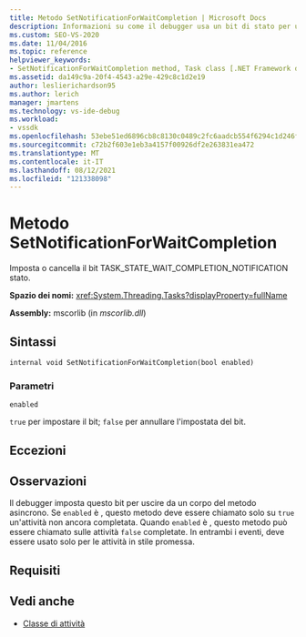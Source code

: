 ```yaml
---
title: Metodo SetNotificationForWaitCompletion | Microsoft Docs
description: Informazioni su come il debugger usa un bit di stato per uscire da un corpo del metodo asincrono per le attività in stile promessa.
ms.custom: SEO-VS-2020
ms.date: 11/04/2016
ms.topic: reference
helpviewer_keywords:
- SetNotificationForWaitCompletion method, Task class [.NET Framework debug engines]
ms.assetid: da149c9a-20f4-4543-a29e-429c8c1d2e19
author: leslierichardson95
ms.author: lerich
manager: jmartens
ms.technology: vs-ide-debug
ms.workload:
- vssdk
ms.openlocfilehash: 53ebe51ed6896cb8c8130c0489c2fc6aadcb554f6294c1d246f03ff349e82d31
ms.sourcegitcommit: c72b2f603e1eb3a4157f00926df2e263831ea472
ms.translationtype: MT
ms.contentlocale: it-IT
ms.lasthandoff: 08/12/2021
ms.locfileid: "121338098"
---
```

# <a name="setnotificationforwaitcompletion-method"></a>Metodo SetNotificationForWaitCompletion
Imposta o cancella il bit TASK_STATE_WAIT_COMPLETION_NOTIFICATION stato.

 **Spazio dei nomi:** <xref:System.Threading.Tasks?displayProperty=fullName>

 **Assembly:** mscorlib (in *mscorlib.dll*)

## <a name="syntax"></a>Sintassi

```vb
internal void SetNotificationForWaitCompletion(bool enabled)
```

### <a name="parameters"></a>Parametri
 `enabled`

 `true` per impostare il bit; `false` per annullare l'impostata del bit.

## <a name="exceptions"></a>Eccezioni

## <a name="remarks"></a>Osservazioni
 Il debugger imposta questo bit per uscire da un corpo del metodo asincrono. Se `enabled` è , questo metodo deve essere chiamato solo su `true` un'attività non ancora completata. Quando `enabled` è , questo metodo può essere chiamato sulle attività `false` completate. In entrambi i eventi, deve essere usato solo per le attività in stile promessa.

## <a name="requirements"></a>Requisiti

## <a name="see-also"></a>Vedi anche
- [Classe di attività](../../extensibility/debugger/task-class-internal-members.md)
